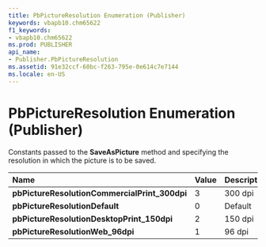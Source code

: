 ```yaml
---
title: PbPictureResolution Enumeration (Publisher)
keywords: vbapb10.chm65622
f1_keywords:
- vbapb10.chm65622
ms.prod: PUBLISHER
api_name:
- Publisher.PbPictureResolution
ms.assetid: 91e32ccf-60bc-f263-795e-0e614c7e7144
ms.locale: en-US
---
```



# PbPictureResolution Enumeration (Publisher)

Constants passed to the  **SaveAsPicture** method and specifying the resolution in which the picture is to be saved.



|**Name**|**Value**|**Description**|
|:-----|:-----|:-----|
| **pbPictureResolutionCommercialPrint_300dpi**|3|300 dpi|
| **pbPictureResolutionDefault**|0|Default|
| **pbPictureResolutionDesktopPrint_150dpi**|2|150 dpi|
| **pbPictureResolutionWeb_96dpi**|1|96 dpi|

